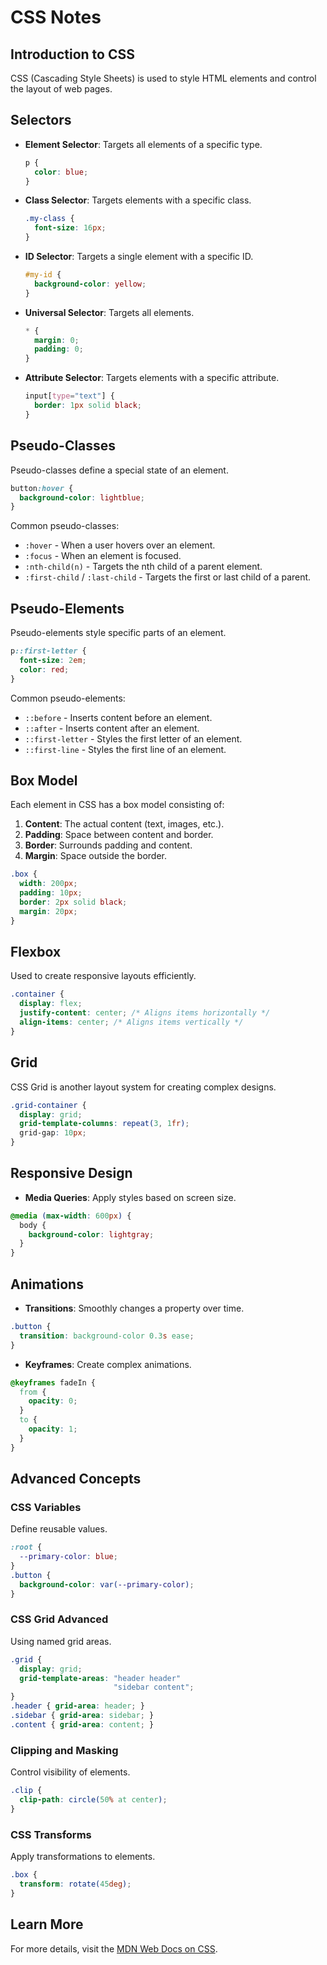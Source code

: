 # CSS Notes

## Introduction to CSS
CSS (Cascading Style Sheets) is used to style HTML elements and control the layout of web pages.

## Selectors
- **Element Selector**: Targets all elements of a specific type.  
  ```css
  p {
    color: blue;
  }
  ```
- **Class Selector**: Targets elements with a specific class.  
  ```css
  .my-class {
    font-size: 16px;
  }
  ```
- **ID Selector**: Targets a single element with a specific ID.  
  ```css
  #my-id {
    background-color: yellow;
  }
  ```
- **Universal Selector**: Targets all elements.  
  ```css
  * {
    margin: 0;
    padding: 0;
  }
  ```
- **Attribute Selector**: Targets elements with a specific attribute.  
  ```css
  input[type="text"] {
    border: 1px solid black;
  }
  ```

## Pseudo-Classes
Pseudo-classes define a special state of an element.
```css
button:hover {
  background-color: lightblue;
}
```
Common pseudo-classes:
- `:hover` - When a user hovers over an element.
- `:focus` - When an element is focused.
- `:nth-child(n)` - Targets the nth child of a parent element.
- `:first-child` / `:last-child` - Targets the first or last child of a parent.

## Pseudo-Elements
Pseudo-elements style specific parts of an element.
```css
p::first-letter {
  font-size: 2em;
  color: red;
}
```
Common pseudo-elements:
- `::before` - Inserts content before an element.
- `::after` - Inserts content after an element.
- `::first-letter` - Styles the first letter of an element.
- `::first-line` - Styles the first line of an element.

## Box Model
Each element in CSS has a box model consisting of:
1. **Content**: The actual content (text, images, etc.).
2. **Padding**: Space between content and border.
3. **Border**: Surrounds padding and content.
4. **Margin**: Space outside the border.

```css
.box {
  width: 200px;
  padding: 10px;
  border: 2px solid black;
  margin: 20px;
}
```

## Flexbox
Used to create responsive layouts efficiently.
```css
.container {
  display: flex;
  justify-content: center; /* Aligns items horizontally */
  align-items: center; /* Aligns items vertically */
}
```

## Grid
CSS Grid is another layout system for creating complex designs.
```css
.grid-container {
  display: grid;
  grid-template-columns: repeat(3, 1fr);
  grid-gap: 10px;
}
```

## Responsive Design
- **Media Queries**: Apply styles based on screen size.
```css
@media (max-width: 600px) {
  body {
    background-color: lightgray;
  }
}
```

## Animations
- **Transitions**: Smoothly changes a property over time.
```css
.button {
  transition: background-color 0.3s ease;
}
```
- **Keyframes**: Create complex animations.
```css
@keyframes fadeIn {
  from {
    opacity: 0;
  }
  to {
    opacity: 1;
  }
}
```

## Advanced Concepts
### CSS Variables
Define reusable values.
```css
:root {
  --primary-color: blue;
}
.button {
  background-color: var(--primary-color);
}
```

### CSS Grid Advanced
Using named grid areas.
```css
.grid {
  display: grid;
  grid-template-areas: "header header"
                       "sidebar content";
}
.header { grid-area: header; }
.sidebar { grid-area: sidebar; }
.content { grid-area: content; }
```

### Clipping and Masking
Control visibility of elements.
```css
.clip {
  clip-path: circle(50% at center);
}
```

### CSS Transforms
Apply transformations to elements.
```css
.box {
  transform: rotate(45deg);
}
```

## Learn More
For more details, visit the [MDN Web Docs on CSS](https://developer.mozilla.org/en-US/docs/Web/CSS).

